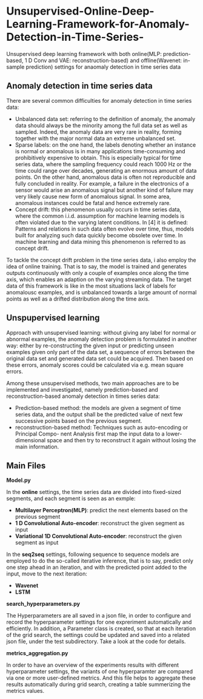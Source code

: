 # Unsupervised-Online-Deep-Learning-Framework-for-Anomaly-Detection-in-Time-Series-
Unsupervised deep learning framework with both online(MLP: prediction-based, 1 D Conv and VAE: reconstruction-based) and offline(Wavenet: in-sample prediction) settings for anaomaly detection in time series data

## Anomaly detection in time series data
There are several common difficulties for anomaly detection in time series data:
* Unbalanced data set: referring to the definition of anomaly, the anomaly data should always be the minority among the full data set as well as sampled. Indeed, the anomaly data are very rare in reality, forming together with the major normal data an extreme
unbalanced set.
* Sparse labels: on the one hand, the labels denoting whether an instance is normal or anomalous is in many applications time-consuming and prohibitively expensive to obtain. This is especially typical for time series data, where the sampling frequency could reach 1000 Hz or the time could range over decades, generating an enormous amount of data points. On the other hand, anomalous data is often not reproducible and fully concluded in reality. For example, a failure in the electronics of a sensor would arise an anomalous signal but another kind of failure may very likely cause new form of anomalous signal. In some area, anomalous instances could be fatal and hence extremely
rare.
* Concept drift: this phenomenon usually occurs in time series data, where the common i.i.d. assumption for machine learning models is often violated due to the varying latent conditions. In [4] it is defined: Patterns and relations in such data often evolve over time, thus, models built for analyzing such data quickly become obsolete over time. In machine learning and data mining this phenomenon is referred to as concept drift.

To tackle the concept drift problem in the time series data, i also employ the idea of online training. That is to say, the model is trained and generates outputs continuously with only a couple of examples once along the time axis, which enables an adaption on the
varying streaming data. The target data of this framework is like in the most situations lack of labels for anomalousc examples, and is unbalanced towards a large amount of normal points as well as a drifted distribution along the time axis.

## Unspupervised learning

Approach with unsupervised learning: without giving any label for normal or abnormal examples, the anomaly detection problem is formulated in another way: either by re-constructing the given input or predicting unseen examples given only part of the data set, a sequence of errors between the original data set and generated data set could be acquired. Then based on these errors, anomaly scores could be calculated via e.g. mean square errors.

Among these unsupervised methods, two main approaches are to be implemented and investigated, namely prediction-based and
reconstruction-based anomaly detection in times series data:

* Prediction-based method: the models are given a segment of time series data, and the
output shall be the predicted value of next few successive points based on the previous
segment.
* reconstruction-based method: Techniques such as auto-encoding or Principal Compo-
nent Analysis first map the input data to a lower-dimensional space and then try to
reconstruct it again without losing the main information.

## Main Files

**Model.py**

In the **online** settings, the time series data are divided into fixed-sized segments, and each segment is seen as an exmple:

* **Multilayer Perceptron(MLP)**: predict the next elements based on the previous segment
* **1 D Convolutional Auto-encoder**: reconstruct the given segment as input
* **Variational 1D Convolutional Auto-encoder**: reconstruct the given segment as input

In the **seq2seq** settings,  following sequence to sequence models are employed to do the so-called iterative inference, that is to say, predict only one step ahead in an iteration, and with the predicted point added to the input, move to the next iteration:
* **Wavenet** 
* **LSTM**

**search_hyperparameters.py**

The Hyperparameters are all saved in a json file, in order to configure and record the hyperparameter settings for one expreriment automatically and efficiently. In addition, a Parameter class is created, so that at each iteration of the grid search, the settings could be updated and saved into a related json file, under the test subdirectory. Take a look at the code for details.

**metrics_aggregation.py**

In order to have an overview of the experiments results with different hyperparameter settings, the variants of one hyperparamter are compared via one or more user-defined metrics. And this file helps to aggregate these results automatically during grid search, creating a table summerizing the metrics values.



